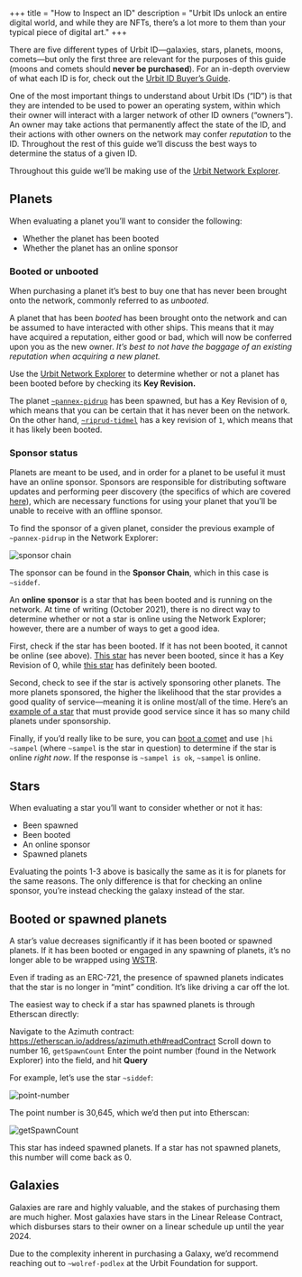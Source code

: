 +++
title = "How to Inspect an ID"
description = "Urbit IDs unlock an entire digital world, and while they are NFTs, there’s a lot more to them than your typical piece of digital art."
+++

There are five different types of Urbit ID—galaxies, stars, planets, moons, comets—but only the first three are relevant for the purposes of this guide (moons and comets should **never be purchased**). For an in-depth overview of what each ID is for, check out the [Urbit ID Buyer’s Guide](/guides/which-id-should-i-buy).

One of the most important things to understand about Urbit IDs (“ID”) is that they are intended to be used to power an operating system, within which their owner will interact with a larger network of other ID owners (“owners”). An owner may take actions that permanently affect the state of the ID, and their actions with other owners on the network may confer *reputation* to the ID. Throughout the rest of this guide we’ll discuss the best ways to determine the status of a given ID.

Throughout this guide we’ll be making use of the [Urbit Network Explorer](https://network.urbit.org). 

## Planets

When evaluating a planet you’ll want to consider the following:

- Whether the planet has been booted
- Whether the planet has an online sponsor


### Booted or unbooted

When purchasing a planet it’s best to buy one that has never been brought onto the network, commonly referred to as *unbooted*. 

A planet that has been *booted* has been brought onto the network and can be assumed to have interacted with other ships. This means that it may have acquired a reputation, either good or bad, which will now be conferred upon you as the new owner. *It’s best to not have the baggage of an existing reputation when acquiring a new planet.*

Use the [Urbit Network Explorer](https://network.urbit.org) to determine whether or not a planet has been booted before by checking its **Key Revision.**

The planet [`~pannex-pidrup`](https://network.urbit.org/~pannex-pidrup) has been spawned, but has a Key Revision of `0`, which means that you can be certain that it has never been on the network. On the other hand, [`~riprud-tidmel`](https://network.urbit.org/~riprud-tidmel) has a key revision of `1`, which means that it has likely been booted.

### Sponsor status

Planets are meant to be used, and in order for a planet to be useful it must have an online sponsor. Sponsors are responsible for distributing software updates and performing peer discovery (the specifics of which are covered [here](#TODO)), which are necessary functions for using your planet that you’ll be unable to receive with an offline sponsor.

To find the sponsor of a given planet, consider the previous example of `~pannex-pidrup` in the Network Explorer:

![sponsor chain](https://storage.googleapis.com/media.urbit.org/operators/sponsor-chain.png)

The sponsor can be found in the **Sponsor Chain**, which in this case is `~siddef`. 

An **online sponsor** is a star that has been booted and is running on the network. At time of writing (October 2021), there is no direct way to determine whether or not a star is online using the Network Explorer; however, there are a number of ways to get a good idea. 

First, check if the star has been booted. If it has not been booted, it cannot be online (see above). [This star](https://network.urbit.org/~foddef) has never been booted, since it has a Key Revision of 0, while [this star](https://network.urbit.org/~litzod) has definitely been booted.

Second, check to see if the star is actively sponsoring other planets. The more planets sponsored, the higher the likelihood that the star provides a good quality of service—meaning it is online most/all of the time. Here’s an [example of a star](https://network.urbit.org/~litzod) that must provide good service since it has so many child planets under sponsorship.

Finally, if you’d really like to be sure, you can [boot a comet](https://urbit.org/getting-started) and use `|hi ~sampel` (where `~sampel` is the star in question) to determine if the star is online *right now*. If the response is `~sampel is ok`, `~sampel` is online.

## Stars

When evaluating a star you’ll want to consider whether or not it has:

- Been spawned
- Been booted
- An online sponsor
- Spawned planets

Evaluating the points 1-3 above is basically the same as it is for planets for the same reasons. The only difference is that for checking an online sponsor, you’re instead checking the galaxy instead of the star. 

## Booted or spawned planets

A star’s value decreases significantly if it has been booted or spawned planets. If it has been booted or engaged in any spawning of planets, it’s no longer able to be wrapped using [WSTR](https://star.market).

Even if trading as an ERC-721, the presence of spawned planets indicates that the star is no longer in “mint” condition. It’s like driving a car off the lot.

The easiest way to check if a star has spawned planets is through Etherscan directly:

Navigate to the Azimuth contract: https://etherscan.io/address/azimuth.eth#readContract
Scroll down to number 16, `getSpawnCount`
Enter the point number (found in the Network Explorer) into the field, and hit **Query**

For example, let’s use the star `~siddef`:

![point-number](https://storage.googleapis.com/media.urbit.org/operators/point-number.png)

The point number is 30,645, which we’d then put into Etherscan:

![getSpawnCount](https://storage.googleapis.com/media.urbit.org/operators/getSpawnCount.png)

This star has indeed spawned planets. If a star has not spawned planets, this number will come back as 0.

## Galaxies

Galaxies are rare and highly valuable, and the stakes of purchasing them are much higher. Most galaxies have stars in the Linear Release Contract, which disburses stars to their owner on a linear schedule up until the year 2024. 

Due to the complexity inherent in purchasing a Galaxy, we’d recommend reaching out to `~wolref-podlex` at the Urbit Foundation for support. 

